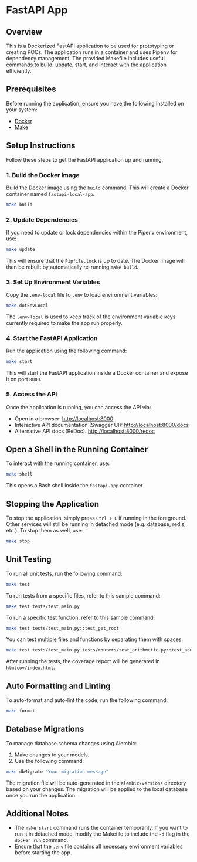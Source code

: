 # FastAPI App

## Overview
This is a Dockerized FastAPI application to be used for prototyping or creating POCs. The application runs in a container and uses Pipenv for dependency management. The provided Makefile includes useful commands to build, update, start, and interact with the application efficiently.

## Prerequisites
Before running the application, ensure you have the following installed on your system:
- [Docker](https://docs.docker.com/get-docker/)
- [Make](https://www.gnu.org/software/make/)

## Setup Instructions
Follow these steps to get the FastAPI application up and running.

### 1. Build the Docker Image
Build the Docker image using the `build` command. This will create a Docker container named `fastapi-local-app`.
```sh
make build
```

### 2. Update Dependencies
If you need to update or lock dependencies within the Pipenv environment, use:
```sh
make update
```
This will ensure that the `Pipfile.lock` is up to date. The Docker image will then be rebuilt by automatically re-running `make build`.

### 3. Set Up Environment Variables
Copy the `.env-local` file to `.env` to load environment variables:
```sh
make dotEnvLocal
```
The `.env-local` is used to keep track of the environment variable keys currently required to make the app run properly.

### 4. Start the FastAPI Application
Run the application using the following command:
```sh
make start
```
This will start the FastAPI application inside a Docker container and expose it on port `8000`.

### 5. Access the API
Once the application is running, you can access the API via:
- Open in a browser: [http://localhost:8000](http://localhost:8000)
- Interactive API documentation (Swagger UI): [http://localhost:8000/docs](http://localhost:8000/docs)
- Alternative API docs (ReDoc): [http://localhost:8000/redoc](http://localhost:8000/redoc)

## Open a Shell in the Running Container
To interact with the running container, use:
```sh
make shell
```
This opens a Bash shell inside the `fastapi-app` container.

## Stopping the Application
To stop the application, simply press `Ctrl + C` if running in the foreground.
Other services will still be running in detached mode (e.g. database, redis, etc.). To stop them as well, use:
```sh
make stop
```

## Unit Testing
To run all unit tests, run the following command:
```sh
make test
```
To run tests from a specific files, refer to this sample command:
```sh
make test tests/test_main.py
```
To run a specific test function, refer to this sample command:
```sh
make test tests/test_main.py::test_get_root
```
You can test multiple files and functions by separating them with spaces.
```sh
make test tests/test_main.py tests/routers/test_arithmetic.py::test_add
```
After running the tests, the coverage report will be generated in `htmlcov/index.html`.

## Auto Formatting and Linting
To auto-format and auto-lint the code, run the following command:
```sh
make format
```

## Database Migrations
To manage database schema changes using Alembic:
1. Make changes to your models.
2. Use the following command:
```sh
make dbMigrate "Your migration message"
```
The migration file will be auto-generated in the `alembic/versions` directory based on your changes. The migration will be applied to the local database once you run the application.

## Additional Notes
- The `make start` command runs the container temporarily. If you want to run it in detached mode, modify the Makefile to include the `-d` flag in the `docker run` command.
- Ensure that the `.env` file contains all necessary environment variables before starting the app.